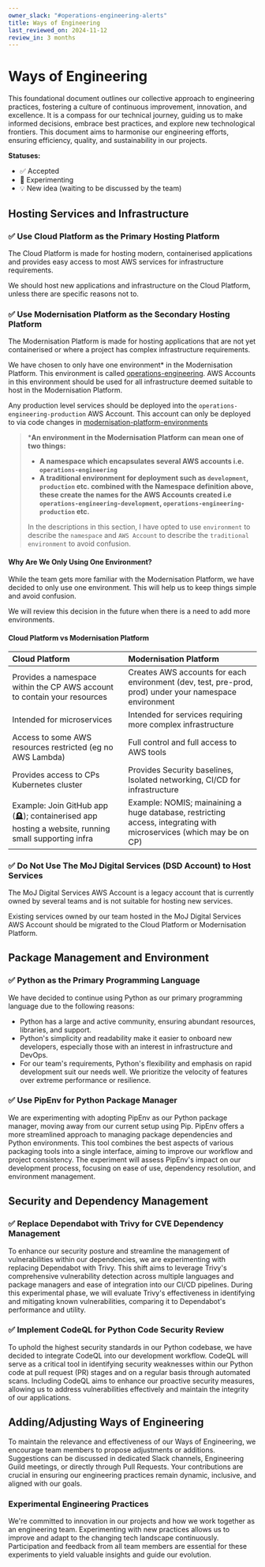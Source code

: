 ```yaml
---
owner_slack: "#operations-engineering-alerts"
title: Ways of Engineering
last_reviewed_on: 2024-11-12
review_in: 3 months
---
```


# Ways of Engineering

This foundational document outlines our collective approach to engineering practices, fostering a culture of continuous improvement, innovation, and excellence. It is a compass for our technical journey, guiding us to make informed decisions, embrace best practices, and explore new technological frontiers. This document aims to harmonise our engineering efforts, ensuring efficiency, quality, and sustainability in our projects.

**Statuses:**

- ✅ Accepted
- 🧪 Experimenting
- 💡 New idea (waiting to be discussed by the team)

## Hosting Services and Infrastructure

### ✅ Use Cloud Platform as the Primary Hosting Platform

The Cloud Platform is made for hosting modern, containerised applications and provides easy access to most AWS services for infrastructure requirements.

We should host new applications and infrastructure on the Cloud Platform, unless there are specific reasons not to.

### ✅ Use Modernisation Platform as the Secondary Hosting Platform

The Modernisation Platform is made for hosting applications that are not yet containerised or where a project has complex infrastructure requirements.

We have chosen to only have one environment* in the Modernisation Platform. This environment is called [operations-engineering](https://github.com/ministryofjustice/modernisation-platform/blob/main/environments/operations-engineering.json). AWS Accounts in this environment should be used for all infrastructure deemed suitable to host in the Modernisation Platform.

Any production level services should be deployed into the `operations-engineering-production` AWS Account. This account can only be deployed to via code changes in [modernisation-platform-environments](https://github.com/ministryofjustice/modernisation-platform-environments)

> ***An environment in the Modernisation Platform can mean one of two things:**
>
> - **A namespace which encapsulates several AWS accounts i.e. `operations-engineering`**
> - **A traditional environment for deployment such as `development`, `production` etc. combined with the Namespace definition above, these create the names for the AWS Accounts created i.e `operations-engineering-development`, `operations-engineering-production` etc.**
>
> In the descriptions in this section, I have opted to use `environment` to describe the `namespace` and `AWS Account` to describe the `traditional environment` to avoid confusion.

#### Why Are We Only Using One Environment?

While the team gets more familiar with the Modernisation Platform, we have decided to only use one environment. This will help us to keep things simple and avoid confusion.

We will review this decision in the future when there is a need to add more environments.

#### Cloud Platform vs Modernisation Platform



|Cloud Platform|Modernisation Platform|
|:-----|:-----|
|Provides a namespace within the CP AWS account to contain your resources|Creates AWS accounts for each environment (dev, test, pre-prod, prod) under your namespace environment|
|Intended for microservices|Intended for services requiring more complex infrastructure|
|Access to some AWS resources restricted (eg no AWS Lambda)|Full control and full access to AWS tools|
|Provides access to CPs Kubernetes cluster|Provides Security baselines, Isolated networking, CI/CD for infrastructure|
|Example: Join GitHub app (🪦); containerised app hosting a website, running small supporting infra|Example: NOMIS; mainaining a huge database, restricting access, integrating with microservices (which may be on CP)|

### ✅ Do Not Use The MoJ Digital Services (DSD Account) to Host Services

The MoJ Digital Services AWS Account is a legacy account that is currently owned by several teams and is not suitable for hosting new services.

Existing services owned by our team hosted in the MoJ Digital Services AWS Account  should be migrated to the Cloud Platform or Modernisation Platform.

## **Package Management and Environment**

### ✅ Python as the Primary Programming Language

We have decided to continue using Python as our primary programming language due to the following reasons:

- Python has a large and active community, ensuring abundant resources, libraries, and support.
- Python's simplicity and readability make it easier to onboard new developers, especially those with an interest in infrastructure and DevOps.
- For our team's requirements, Python's flexibility and emphasis on rapid development suit our needs well. We prioritize the velocity of features over extreme performance or resilience.

### **✅ Use PipEnv for Python Package Manager**

We are experimenting with adopting PipEnv as our Python package manager, moving away from our current setup using Pip. PipEnv offers a more streamlined approach to managing package dependencies and Python environments. This tool combines the best aspects of various packaging tools into a single interface, aiming to improve our workflow and project consistency. The experiment will assess PipEnv's impact on our development process, focusing on ease of use, dependency resolution, and environment management.

## **Security and Dependency Management**

### **✅ Replace Dependabot with Trivy for CVE Dependency Management**

To enhance our security posture and streamline the management of vulnerabilities within our dependencies, we are experimenting with replacing Dependabot with Trivy. This shift aims to leverage Trivy's comprehensive vulnerability detection across multiple languages and package managers and ease of integration into our CI/CD pipelines. During this experimental phase, we will evaluate Trivy's effectiveness in identifying and mitigating known vulnerabilities, comparing it to Dependabot's performance and utility.

### **✅ Implement CodeQL for Python Code Security Review**

To uphold the highest security standards in our Python codebase, we have decided to integrate CodeQL into our development workflow. CodeQL will serve as a critical tool in identifying security weaknesses within our Python code at pull request (PR) stages and on a regular basis through automated scans. Including CodeQL aims to enhance our proactive security measures, allowing us to address vulnerabilities effectively and maintain the integrity of our applications.

## Adding/Adjusting Ways of Engineering

To maintain the relevance and effectiveness of our Ways of Engineering, we encourage team members to propose adjustments or additions. Suggestions can be discussed in dedicated Slack channels, Engineering Guild meetings, or directly through Pull Requests. Your contributions are crucial in ensuring our engineering practices remain dynamic, inclusive, and aligned with our goals.

### Experimental Engineering Practices

We're committed to innovation in our projects and how we work together as an engineering team. Experimenting with new practices allows us to improve and adapt to the changing tech landscape continuously. Participation and feedback from all team members are essential for these experiments to yield valuable insights and guide our evolution.
